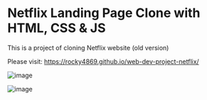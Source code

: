 # Netflix Landing Page Clone with HTML, CSS & JS
This is a project of cloning Netflix website (old version)

Please visit: https://rocky4869.github.io/web-dev-project-netflix/

![image](https://user-images.githubusercontent.com/101194662/184501958-f1453bd9-95d2-4bc5-9a48-8b63662b8aef.png)

![image](https://user-images.githubusercontent.com/101194662/184501833-2ad7ca3f-7252-4809-9fea-89669b09bf39.png)

